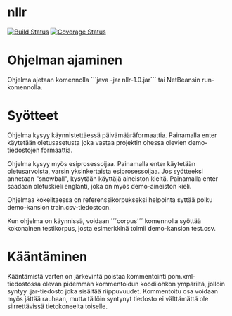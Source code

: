 nllr
====

[![Build Status](https://travis-ci.org/ljleppan/nllr.png?branch=master)](https://travis-ci.org/ljleppan/nllr)
[![Coverage Status](https://coveralls.io/repos/ljleppan/nllr/badge.png?branch=master)](https://coveralls.io/r/ljleppan/nllr?branch=master)

Ohjelman ajaminen
===
Ohjelma ajetaan komennolla ´´´java -jar nllr-1.0.jar´´´ tai NetBeansin run-komennolla.

Syötteet
===
Ohjelma kysyy käynnistettäessä päivämääräformaattia. Painamalla enter käytetään oletusasetusta joka vastaa projektin ohessa olevien demo-tiedostojen formaattia.

Ohjelma kysyy myös esiprosessoijaa. Painamalla enter käytetään oletusarvoista, varsin yksinkertaista esiprosessoijaa. Jos syötteeksi annetaan "snowball", kysytään käyttäjä aineiston kieltä. Painamalla enter saadaan oletuskieli englanti, joka on myös demo-aineiston kieli.

Ohjelmaa kokeiltaessa on referenssikorpukseksi helpointa syttää polku demo-kansion train.csv-tiedostoon.

Kun ohjelma on käynnissä, voidaan ´´´corpus´´´ komennolla syöttää kokonainen testikorpus, josta esimerkkinä toimii demo-kansion test.csv.

Kääntäminen
===
Kääntämistä varten on järkevintä poistaa kommentointi pom.xml-tiedostossa olevan pidemmän kommentoidun koodilohkon ympäriltä, jolloin syntyy .jar-tiedosto joka sisältää riippuvuudet. Kommentoitu osa voidaan myös jättää rauhaan, mutta tällöin syntynyt tiedosto ei välttämättä ole siirrettävissä tietokoneelta toiselle.
